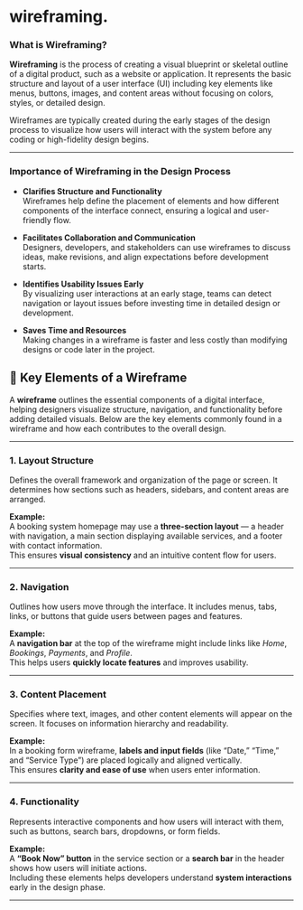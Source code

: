 # wireframing.

### **What is Wireframing?**
**Wireframing** is the process of creating a visual blueprint or skeletal outline of a digital product, such as a website or application. It represents the basic structure and layout of a user interface (UI) including key elements like menus, buttons, images, and content areas without focusing on colors, styles, or detailed design.  

Wireframes are typically created during the early stages of the design process to visualize how users will interact with the system before any coding or high-fidelity design begins.

---

### **Importance of Wireframing in the Design Process**
- **Clarifies Structure and Functionality**  
  Wireframes help define the placement of elements and how different components of the interface connect, ensuring a logical and user-friendly flow.

- **Facilitates Collaboration and Communication**  
  Designers, developers, and stakeholders can use wireframes to discuss ideas, make revisions, and align expectations before development starts.

- **Identifies Usability Issues Early**  
  By visualizing user interactions at an early stage, teams can detect navigation or layout issues before investing time in detailed design or development.

- **Saves Time and Resources**  
  Making changes in a wireframe is faster and less costly than modifying designs or code later in the project.

## 🧱 Key Elements of a Wireframe

A **wireframe** outlines the essential components of a digital interface, helping designers visualize structure, navigation, and functionality before adding detailed visuals. Below are the key elements commonly found in a wireframe and how each contributes to the overall design.

---

### **1. Layout Structure**
Defines the overall framework and organization of the page or screen. It determines how sections such as headers, sidebars, and content areas are arranged.

**Example:**  
A booking system homepage may use a **three-section layout** — a header with navigation, a main section displaying available services, and a footer with contact information.  
This ensures **visual consistency** and an intuitive content flow for users.

---

### **2. Navigation**
Outlines how users move through the interface. It includes menus, tabs, links, or buttons that guide users between pages and features.

**Example:**  
A **navigation bar** at the top of the wireframe might include links like *Home*, *Bookings*, *Payments*, and *Profile*.  
This helps users **quickly locate features** and improves usability.

---

### **3. Content Placement**
Specifies where text, images, and other content elements will appear on the screen. It focuses on information hierarchy and readability.

**Example:**  
In a booking form wireframe, **labels and input fields** (like “Date,” “Time,” and “Service Type”) are placed logically and aligned vertically.  
This ensures **clarity and ease of use** when users enter information.

---

### **4. Functionality**
Represents interactive components and how users will interact with them, such as buttons, search bars, dropdowns, or form fields.

**Example:**  
A **“Book Now” button** in the service section or a **search bar** in the header shows how users will initiate actions.  
Including these elements helps developers understand **system interactions** early in the design phase.

---
